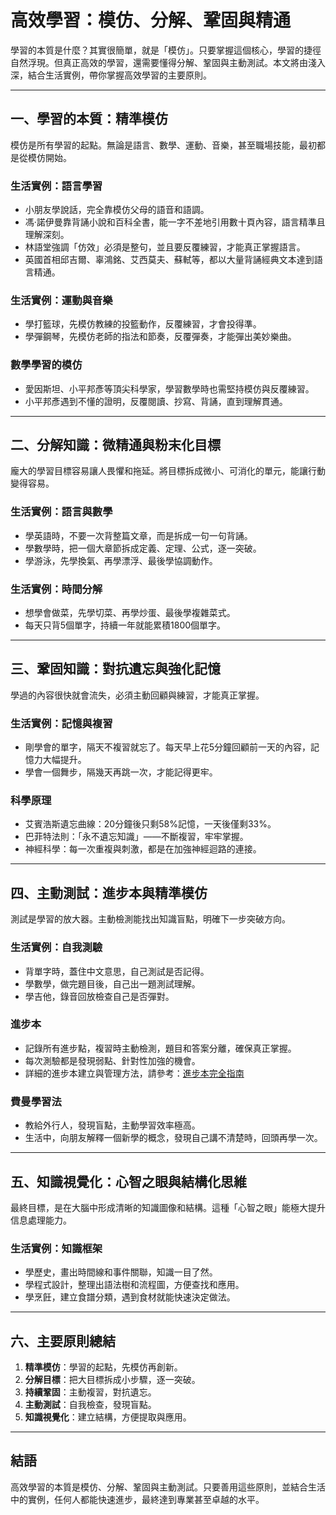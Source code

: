 # 高效學習：模仿、分解、鞏固與精通

學習的本質是什麼？其實很簡單，就是「模仿」。只要掌握這個核心，學習的捷徑自然浮現。但真正高效的學習，還需要懂得分解、鞏固與主動測試。本文將由淺入深，結合生活實例，帶你掌握高效學習的主要原則。

---

## 一、學習的本質：精準模仿

模仿是所有學習的起點。無論是語言、數學、運動、音樂，甚至職場技能，最初都是從模仿開始。

### 生活實例：語言學習
- 小朋友學說話，完全靠模仿父母的語音和語調。
- 馮·諾伊曼靠背誦小說和百科全書，能一字不差地引用數十頁內容，語言精準且理解深刻。
- 林語堂強調「仿效」必須是整句，並且要反覆練習，才能真正掌握語言。
- 英國首相邱吉爾、辜鴻銘、艾西莫夫、蘇軾等，都以大量背誦經典文本達到語言精通。

### 生活實例：運動與音樂
- 學打籃球，先模仿教練的投籃動作，反覆練習，才會投得準。
- 學彈鋼琴，先模仿老師的指法和節奏，反覆彈奏，才能彈出美妙樂曲。

### 數學學習的模仿
- 愛因斯坦、小平邦彥等頂尖科學家，學習數學時也需堅持模仿與反覆練習。
- 小平邦彥遇到不懂的證明，反覆閱讀、抄寫、背誦，直到理解貫通。

---

## 二、分解知識：微精通與粉末化目標

龐大的學習目標容易讓人畏懼和拖延。將目標拆成微小、可消化的單元，能讓行動變得容易。

### 生活實例：語言與數學
- 學英語時，不要一次背整篇文章，而是拆成一句一句背誦。
- 學數學時，把一個大章節拆成定義、定理、公式，逐一突破。
- 學游泳，先學換氣、再學漂浮、最後學協調動作。

### 生活實例：時間分解
- 想學會做菜，先學切菜、再學炒蛋、最後學複雜菜式。
- 每天只背5個單字，持續一年就能累積1800個單字。

---

## 三、鞏固知識：對抗遺忘與強化記憶

學過的內容很快就會流失，必須主動回顧與練習，才能真正掌握。

### 生活實例：記憶與複習
- 剛學會的單字，隔天不複習就忘了。每天早上花5分鐘回顧前一天的內容，記憶力大幅提升。
- 學會一個舞步，隔幾天再跳一次，才能記得更牢。

### 科學原理
- 艾賓浩斯遺忘曲線：20分鐘後只剩58%記憶，一天後僅剩33%。
- 巴菲特法則：「永不遺忘知識」——不斷複習，牢牢掌握。
- 神經科學：每一次重複與刺激，都是在加強神經迴路的連接。

---

## 四、主動測試：進步本與精準模仿

測試是學習的放大器。主動檢測能找出知識盲點，明確下一步突破方向。

### 生活實例：自我測驗
- 背單字時，蓋住中文意思，自己測試是否記得。
- 學數學，做完題目後，自己出一題測試理解。
- 學吉他，錄音回放檢查自己是否彈對。

### 進步本
- 記錄所有進步點，複習時主動檢測，題目和答案分離，確保真正掌握。
- 每次測驗都是發現弱點、針對性加強的機會。
- 詳細的進步本建立與管理方法，請參考：[進步本完全指南](learning-methods/progress-journal-guide.md)

### 費曼學習法
- 教給外行人，發現盲點，主動學習效率極高。
- 生活中，向朋友解釋一個新學的概念，發現自己講不清楚時，回頭再學一次。

---

## 五、知識視覺化：心智之眼與結構化思維

最終目標，是在大腦中形成清晰的知識圖像和結構。這種「心智之眼」能極大提升信息處理能力。

### 生活實例：知識框架
- 學歷史，畫出時間線和事件關聯，知識一目了然。
- 學程式設計，整理出語法樹和流程圖，方便查找和應用。
- 學烹飪，建立食譜分類，遇到食材就能快速決定做法。

---

## 六、主要原則總結

1. **精準模仿**：學習的起點，先模仿再創新。
2. **分解目標**：把大目標拆成小步驟，逐一突破。
3. **持續鞏固**：主動複習，對抗遺忘。
4. **主動測試**：自我檢查，發現盲點。
5. **知識視覺化**：建立結構，方便提取與應用。

---

## 結語

高效學習的本質是模仿、分解、鞏固與主動測試。只要善用這些原則，並結合生活中的實例，任何人都能快速進步，最終達到專業甚至卓越的水平。
